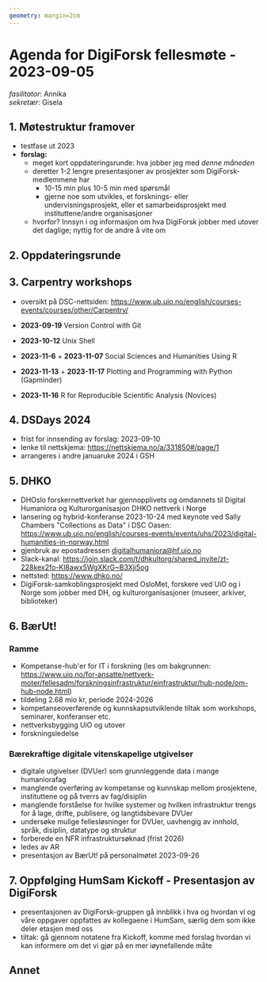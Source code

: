 ```yaml
---
geometry: margin=2cm
---
```


# Agenda for DigiForsk fellesmøte - 2023-09-05

*fasilitator*: Annika   
*sekretær*: Gisela 

## 1. Møtestruktur framover

- testfase ut 2023
- **forslag:**
  - meget kort oppdateringsrunde: hva jobber jeg med *denne måneden*
  - deretter 1-2 lengre presentasjoner av prosjekter som DigiForsk-medlemmene har
    - 10-15 min plus 10-5 min med spørsmål
    - gjerne noe som utvikles, et forsknings- eller undervisningsprosjekt, eller et samarbeidsprosjekt med instituttene/andre organisasjoner
  - hvorfor? Innsyn i og informasjon om hva DigiForsk jobber med utover det daglige; nyttig for de andre å vite om

## 2. Oppdateringsrunde

## 3. Carpentry workshops

- oversikt på DSC-nettsiden: https://www.ub.uio.no/english/courses-events/courses/other/Carpentry/

- **2023-09-19** Version Control with Git
- **2023-10-12** Unix Shell
- **2023-11-6** + **2023-11-07** Social Sciences and Humanities Using R
- **2023-11-13** + **2023-11-17** Plotting and Programming with Python (Gapminder)
- **2023-11-16** R for Reproducible Scientific Analysis (Novices)

## 4. DSDays 2024

- frist for innsending av forslag: 2023-09-10
- lenke til nettskjema: https://nettskjema.no/a/331850#/page/1
- arrangeres i andre januaruke 2024 i GSH

## 5. DHKO

- DHOslo forskernettverket har gjennopplivets og omdannets til Digital Humaniora og Kulturorganisasjon DHKO nettverk i Norge
- lansering og hybrid-konferanse 2023-10-24 med keynote ved Sally Chambers "Collections as Data" i DSC Oasen: https://www.ub.uio.no/english/courses-events/events/uhs/2023/digital-humanities-in-norway.html
- gjenbruk av epostadressen digitalhumaniora@hf.uio.no
- Slack-kanal: https://join.slack.com/t/dhkultorg/shared_invite/zt-228kex2fo-Kl8awx5WgXKrG~B3Xji5og 
- nettsted: https://www.dhko.no/
- DigiForsk-samkoblingsprosjekt med OsloMet, forskere ved UiO og i Norge som jobber med DH, og kulturorganisasjoner (museer, arkiver, biblioteker)

## 6. BærUt!

### Ramme

- Kompetanse-hub'er for IT i forskning (les om bakgrunnen: https://www.uio.no/for-ansatte/nettverk-moter/fellesadm/forskningsinfrastruktur/einfrastruktur/hub-node/om-hub-node.html)
- tildeling 2.68 mio kr, periode 2024-2026
- kompetanseoverførende og kunnskapsutviklende tiltak som workshops, seminarer, konferanser etc.
- nettverksbygging UiO og utover
- forskningsledelse

### Bærekraftige digitale vitenskapelige utgivelser

- digitale utgivelser (DVUer) som grunnleggende data i mange humaniorafag
- manglende overføring av kompetanse og kunnskap mellom prosjektene, instituttene og på tverrs av fag/disiplin
- manglende forståelse for hvilke systemer og hvilken infrastruktur trengs for å lage, drifte, publisere, og langtidsbevare DVUer
- undersøke mulige fellesløsninger for DVUer, uavhengig av innhold, språk, disiplin, datatype og struktur
- forberede en NFR infrastruktursøknad (frist 2026)
- ledes av AR
- presentasjon av BærUt! på personalmøtet 2023-09-26

## 7. Oppfølging HumSam Kickoff - Presentasjon av DigiForsk

- presentasjonen av DigiForsk-gruppen gå innblikk i hva og hvordan vi og våre oppgaver oppfattes av kollegaene i HumSam, særlig dem som ikke deler etasjen med oss
- tiltak: gå gjennom notatene fra Kickoff, komme med forslag hvordan vi kan informere om det vi gjør på en mer iøynefallende måte

## Annet
